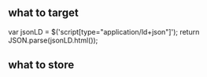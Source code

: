 ## what to target
var jsonLD = $('script[type="application/ld+json"]');
return JSON.parse(jsonLD.html());

## what to store


